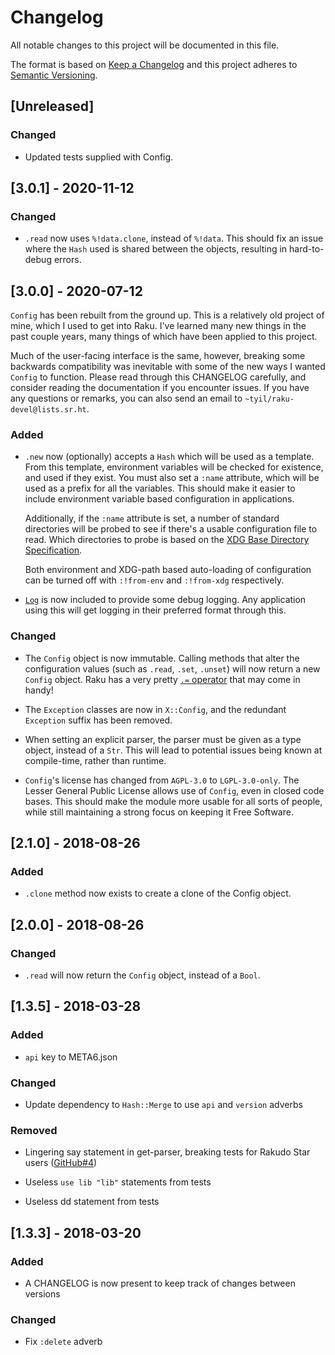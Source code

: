 # Changelog
All notable changes to this project will be documented in this file.

The format is based on [Keep a Changelog](http://keepachangelog.com/en/1.0.0/)
and this project adheres to [Semantic
Versioning](http://semver.org/spec/v2.0.0.html).

## [Unreleased]

### Changed

- Updated tests supplied with Config.

## [3.0.1] - 2020-11-12

### Changed

- `.read` now uses `%!data.clone`, instead of `%!data`. This should fix an
  issue where the `Hash` used is shared between the objects, resulting in
  hard-to-debug errors.

## [3.0.0] - 2020-07-12

`Config` has been rebuilt from the ground up. This is a relatively old
project of mine, which I used to get into Raku. I've learned many new things
in the past couple years, many things of which have been applied to this
project.

Much of the user-facing interface is the same, however, breaking some backwards
compatibility was inevitable with some of the new ways I wanted `Config` to
function. Please read through this CHANGELOG carefully, and consider reading
the documentation if you encounter issues. If you have any questions or
remarks, you can also send an email to `~tyil/raku-devel@lists.sr.ht`.

### Added

- `.new` now (optionally) accepts a `Hash` which will be used as a template.
  From this template, environment variables will be checked for existence, and
  used if they exist. You must also set a `:name` attribute, which will be used
  as a prefix for all the variables. This should make it easier to include
  environment variable based configuration in applications.

  Additionally, if the `:name` attribute is set, a number of standard
  directories will be probed to see if there's a usable configuration file to
  read. Which directories to probe is based on the [XDG Base Directory
  Specification](https://specifications.freedesktop.org/basedir-spec/basedir-spec-latest.html).

  Both environment and XDG-path based auto-loading of configuration can be
  turned off with `:!from-env` and `:!from-xdg` respectively.

- [`Log`](https://modules.raku.org/dist/Log:cpan:TYIL) is now included to
  provide some debug logging. Any application using this will get logging in
  their preferred format through this.

### Changed

- The `Config` object is now immutable. Calling methods that alter the
  configuration values (such as `.read`, `.set`, `.unset`) will now return a
  new `Config` object. Raku has a very pretty [`.=`
  operator](https://docs.raku.org/language/operators#infix_.=) that may come in
  handy!

- The `Exception` classes are now in `X::Config`, and the redundant `Exception`
  suffix has been removed.

- When setting an explicit parser, the parser must be given as a type object,
  instead of a `Str`. This will lead to potential issues being known at
  compile-time, rather than runtime.

- `Config`'s license has changed from `AGPL-3.0` to `LGPL-3.0-only`. The Lesser
  General Public License allows use of `Config`, even in closed code bases.
  This should make the module more usable for all sorts of people, while still
  maintaining a strong focus on keeping it Free Software.

## [2.1.0] - 2018-08-26

### Added

- `.clone` method now exists to create a clone of the Config object.

## [2.0.0] - 2018-08-26

### Changed

- `.read` will now return the `Config` object, instead of a `Bool`.

## [1.3.5] - 2018-03-28

### Added

- `api` key to META6.json

### Changed

- Update dependency to `Hash::Merge` to use `api` and `version` adverbs

### Removed

- Lingering say statement in get-parser, breaking tests for Rakudo Star users
  ([GitHub#4](https://github.com/scriptkitties/p6-Config/issues/4))

- Useless `use lib "lib"` statements from tests

- Useless dd statement from tests

## [1.3.3] - 2018-03-20

### Added

- A CHANGELOG is now present to keep track of changes between versions

### Changed

- Fix `:delete` adverb
